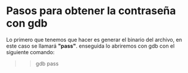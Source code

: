 Pasos para obtener la contraseña con gdb
=======================

Lo primero que tenemos que hacer es generar el binario del archivo, en este caso se llamará **"pass"**.
enseguida lo abriremos con gdb con el siguiente comando:

>> gdb pass

